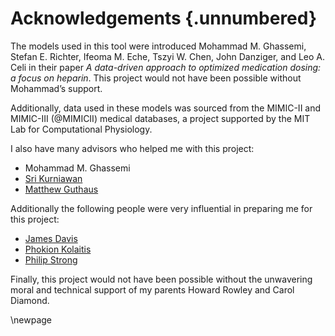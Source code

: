 # Acknowledgements {.unnumbered}
<!-- This is for acknowledging all of the people who helped out -->
<!-- add something about thanking the people taking the study  -->
The models used in this tool were introduced Mohammad M. Ghassemi, Stefan E. Richter, Ifeoma M. Eche, Tszyi W. Chen, John Danziger, and Leo A. Celi in their paper *A data-driven approach to optimized medication dosing: a focus on heparin*. This project would not have been possible without Mohammad’s support.

Additionally, data used in these models was sourced from the MIMIC-II and MIMIC-III (@MIMICII) medical databases, a project supported by the MIT Lab for Computational Physiology.

I also have many advisors who helped me with this project:

- Mohammad M. Ghassemi 
- [Sri Kurniawan](https://users.soe.ucsc.edu/~srikur/) 
- [Matthew Guthaus](https://users.soe.ucsc.edu/~mrg/) 

Additionally the following people were very influential in preparing me for this project:

- [James Davis](https://users.soe.ucsc.edu/~davis/) 
- [Phokion Kolaitis](https://users.soe.ucsc.edu/~kolaitis/) 
- [Philip Strong](http://www.pamf.org/dr-philip-strong.html) 
<!-- - [Leo Celi](https://connects.catalyst.harvard.edu/profiles/display/person/58103)  -->
<!-- maybe add Kenneth Paik / Sana -->

Finally, this project would not have been possible without the unwavering moral and technical support of my parents Howard Rowley and Carol Diamond.
  
<!-- Finally, this project would not have been possible without the unwavering moral and technical support of my parents [Howard Rowley](http://www.uwhealth.org/findadoctor/profile/howard-a-rowley-md/7329) and [Carol Diamond](http://www.uwhealth.org/findadoctor/profile/carol-a-diamond-md/5867). -->

<!-- Use the \newpage command to force a new page -->

\newpage



